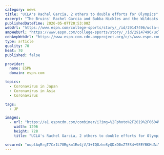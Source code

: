 ```yaml
---
category: news
title: "UCLA's Rachel Garcia, 2 others to double efforts for Olympics"
excerpt: "The Bruins' Rachel Garcia and Bubba Nickles and the Wildcats' Dejah Mulipola will play for their college teams and Team USA in the rescheduled Olympics in 2021."
publishedDateTime: 2020-05-07T20:53:00Z
webUrl: "https://www.espn.com/college-sports/story/_/id/29147496/ucla-rachel-garcia-2-others-double-efforts-olympics"
ampWebUrl: "https://www.espn.com/college-sports/story/_/id/29147496/ucla-rachel-garcia-2-others-double-efforts-olympics?platform=amp"
cdnAmpWebUrl: "https://www-espn-com.cdn.ampproject.org/c/s/www.espn.com/college-sports/story/_/id/29147496/ucla-rachel-garcia-2-others-double-efforts-olympics?platform=amp"
type: article
quality: 70
heat: 70
published: false

provider:
  name: ESPN
  domain: espn.com

topics:
  - Coronavirus in Japan
  - Coronavirus in Asia
  - Coronavirus

tags:
  - JP

images:
  - url: "https://a1.espncdn.com/combiner/i?img=%2Fphoto%2F2019%2F0604%2Fr551790_1296x729_16%2D9.jpg"
    width: 1296
    height: 728
    title: "UCLA's Rachel Garcia, 2 others to double efforts for Olympics"

secured: "ouplAqRrgT7Cx1L78Rgkm1Rw4jV/3+IQ8zhe8yQDxD0nZ7ES4+9EEYBKHdAiYfRjrqtDMlCwJ0cgB9n6glZqfRgJVcpGK7otXc7D6O2aahb0Lx4HTNC7Bua71CijT6qD9n/UuYeNqei7nkc5KR6+rDGo8TQ19mWn/dgiM7eC8Kn9u33v72PWv6p9483VMI36f6j7eLhp17+bH1jWfvWYeWbssG72b1fmDGbOXsTMuS7Fle8G2dFLfYzo9gchD8h4uQ8qdUMcUZd8yhX446rjcpgACshk+VlYT3YxR0c1tJ2wna0G59cDSO7JRiQlPquyrlfg8ZZxAUgxcm1yqA3BKmLjzipncmj5abfFvc434w8rDGIfxxNOxAhzosnEp8AVwvStuZwfRa0HC8Rj/6JfbPXImV6OoKciCdPCCjag+KVlZ818tGRKAwpK5qU3Ob37Lb8lohEMXUTWvSsYtcwPJTrz7ljUFAU6FOn08yEWIXM=;DJ9H/6FIL6dfOKgido3onA=="
---
```


